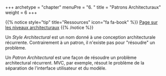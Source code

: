 +++
archetype = "chapter"
menuPre = "6. "
title = "Patrons Architecturaux"
weight = 6
+++

{{% notice style="tip" title="Ressources" icon="fa fa-book" %}}
[Page sur les niveaux architecturaux](../software_architecture/levels/)
{{% /notice %}}

Un *Style Architectural* est un nom donné à une conception architecturale récurrente. Contrairement à un patron, il n'existe pas pour "résoudre" un problème.

Un *Patron Architectural* est une façon de résoudre un problème architectural récurrent. MVC, par exemple, résout le problème de la séparation de l'interface utilisateur et du modèle.

